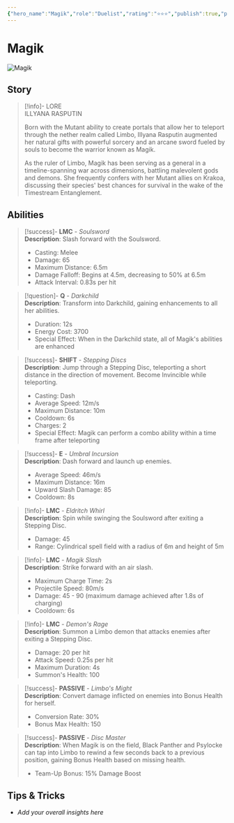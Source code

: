 ```yaml
---
{"hero_name":"Magik","role":"Duelist","rating":"⭐⭐⭐","publish":true,"poster":"https://marvelrivalscharacters.com/characters/magik.webp","intro":"Trained in the dark arts and wielding her mighty Soulsword, Magik leaps through portals to navigate the arena with ease. Once Illyana transforms into the demonic Darkchylde, all who dare stand against her will fall before her merciless blade.","PassFrontmatter":true}
---
```



# Magik

![Magik](https://r.res.easebar.com/pic/20241120/492df715-184f-4e98-9e48-481d969e55ff.png)

## Story
> [!info]- LORE  
> ILLYANA RASPUTIN  
>
> Born with the Mutant ability to create portals that allow her to teleport through the nether realm called Limbo, Illyana Rasputin augmented her natural gifts with powerful sorcery and an arcane sword fueled by souls to become the warrior known as Magik.  
>
> As the ruler of Limbo, Magik has been serving as a general in a timeline-spanning war across dimensions, battling malevolent gods and demons. She frequently confers with her Mutant allies on Krakoa, discussing their species' best chances for survival in the wake of the Timestream Entanglement.

## Abilities

> [!success]- **LMC** - *Soulsword*  
> **Description**: Slash forward with the Soulsword.  
> - Casting: Melee  
> - Damage: 65  
> - Maximum Distance: 6.5m  
> - Damage Falloff: Begins at 4.5m, decreasing to 50% at 6.5m  
> - Attack Interval: 0.83s per hit  

> [!question]- **Q** - *Darkchild*  
> **Description**: Transform into Darkchild, gaining enhancements to all her abilities.  
> - Duration: 12s  
> - Energy Cost: 3700  
> - Special Effect: When in the Darkchild state, all of Magik's abilities are enhanced  

> [!success]- **SHIFT** - *Stepping Discs*  
> **Description**: Jump through a Stepping Disc, teleporting a short distance in the direction of movement. Become Invincible while teleporting.  
> - Casting: Dash  
> - Average Speed: 12m/s  
> - Maximum Distance: 10m  
> - Cooldown: 6s  
> - Charges: 2  
> - Special Effect: Magik can perform a combo ability within a time frame after teleporting  

> [!success]- **E** - *Umbral Incursion*  
> **Description**: Dash forward and launch up enemies.  
> - Average Speed: 46m/s  
> - Maximum Distance: 16m  
> - Upward Slash Damage: 85  
> - Cooldown: 8s  

> [!info]- **LMC** - *Eldritch Whirl*  
> **Description**: Spin while swinging the Soulsword after exiting a Stepping Disc.  
> - Damage: 45  
> - Range: Cylindrical spell field with a radius of 6m and height of 5m  

> [!info]- **LMC** - *Magik Slash*  
> **Description**: Strike forward with an air slash.  
> - Maximum Charge Time: 2s  
> - Projectile Speed: 80m/s  
> - Damage: 45 - 90 (maximum damage achieved after 1.8s of charging)  
> - Cooldown: 6s  

> [!info]- **LMC** - *Demon's Rage*  
> **Description**: Summon a Limbo demon that attacks enemies after exiting a Stepping Disc.  
> - Damage: 20 per hit  
> - Attack Speed: 0.25s per hit  
> - Maximum Duration: 4s  
> - Summon's Health: 100  

> [!success]- **PASSIVE** - *Limbo's Might*  
> **Description**: Convert damage inflicted on enemies into Bonus Health for herself.  
> - Conversion Rate: 30%  
> - Bonus Max Health: 150  

> [!success]- **PASSIVE** - *Disc Master*  
> **Description**: When Magik is on the field, Black Panther and Psylocke can tap into Limbo to rewind a few seconds back to a previous position, gaining Bonus Health based on missing health.  
> - Team-Up Bonus: 15% Damage Boost  

## Tips & Tricks
- _Add your overall insights here_
